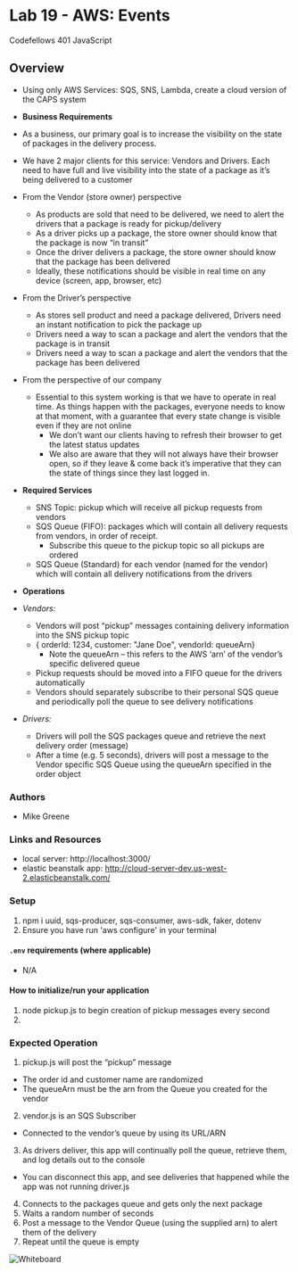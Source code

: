 # Lab 19 - AWS: Events

Codefellows 401 JavaScript

## Overview
- Using only AWS Services: SQS, SNS, Lambda, create a cloud version of the CAPS system

- **Business Requirements**

- As a business, our primary goal is to increase the visibility on the state of packages in the delivery process.

- We have 2 major clients for this service: Vendors and Drivers. Each need to have full and live visibility into the state of a package as it’s being delivered to a customer

- From the Vendor (store owner) perspective
  - As products are sold that need to be delivered, we need to alert the drivers that a package is ready for pickup/delivery
  - As a driver picks up a package, the store owner should know that the package is now “in transit”
  - Once the driver delivers a package, the store owner should know that the package has been delivered
  - Ideally, these notifications should be visible in real time on any device (screen, app, browser, etc)

- From the Driver’s perspective
  - As stores sell product and need a package delivered, Drivers need an instant notification to pick the package up
  - Drivers need a way to scan a package and alert the vendors that the package is in transit
  - Drivers need a way to scan a package and alert the vendors that the package has been delivered

- From the perspective of our company
  - Essential to this system working is that we have to operate in real time. As things happen with the packages, everyone needs to know at that moment, with a guarantee that every state change is visible even if they are not online
    - We don’t want our clients having to refresh their browser to get the latest status updates
    - We also are aware that they will not always have their browser open, so if they leave & come back it’s imperative that they can the state of things since they last logged in.

- **Required Services**

  - SNS Topic: pickup which will receive all pickup requests from vendors
  - SQS Queue (FIFO): packages which will contain all delivery requests from vendors, in order of receipt.
    - Subscribe this queue to the pickup topic so all pickups are ordered
  - SQS Queue (Standard) for each vendor (named for the vendor) which will contain all delivery notifications from the drivers

 - **Operations**
 
  - *Vendors:*
    - Vendors will post “pickup” messages containing delivery information into the SNS pickup topic
    - { orderId: 1234, customer: "Jane Doe", vendorId: queueArn}
      - Note the queueArn – this refers to the AWS ‘arn’ of the vendor’s specific delivered queue
    - Pickup requests should be moved into a FIFO queue for the drivers automatically
    - Vendors should separately subscribe to their personal SQS queue and periodically poll the queue to see delivery notifications
  - *Drivers:*
    - Drivers will poll the SQS packages queue and retrieve the next delivery order (message)
    - After a time (e.g. 5 seconds), drivers will post a message to the Vendor specific SQS Queue using the queueArn specified in the order object


### Authors

- Mike Greene

### Links and Resources

- local server: http://localhost:3000/
- elastic beanstalk app: http://cloud-server-dev.us-west-2.elasticbeanstalk.com/

### Setup

1. npm i uuid, sqs-producer, sqs-consumer, aws-sdk, faker, dotenv
2. Ensure you have run 'aws configure' in your terminal


#### `.env` requirements (where applicable)

- N/A

#### How to initialize/run your application
 
1. node pickup.js to begin creation of pickup messages every second
2. 

### Expected Operation
1. pickup.js will post the “pickup” message
  - The order id and customer name are randomized
  - The queueArn must be the arn from the Queue you created for the vendor
2. vendor.js is an SQS Subscriber
  - Connected to the vendor’s queue by using its URL/ARN
3. As drivers deliver, this app will continually poll the queue, retrieve them, and log details out to the console
  - You can disconnect this app, and see deliveries that happened while the app was not running driver.js
4. Connects to the packages queue and gets only the next package
5. Waits a random number of seconds
6. Post a message to the Vendor Queue (using the supplied arn) to alert them of the delivery
7. Repeat until the queue is empty

![Whiteboard](./CodeChallenge11.jpg)
